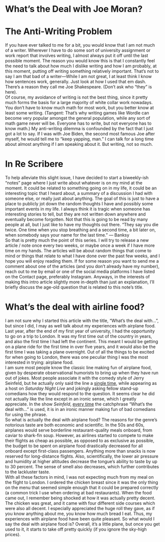 # What’s the Deal with Joe Moran?

# The Anti-Writing Problem

If you have ever talked to me for a bit, you would know that I am not much of a writer. Wherever I have to do some sort of university assignment or work report that involves writing, I almost always put it off until the last possible moment. The reason you would know this is that I constantly feel the need to talk about how much I dislike writing and how I am probably, at this moment, putting off writing something relatively important. That’s not to say I am that bad of a writer—While I am not great, I at least think I know how sentences work, generally. Just look at how I used that em dash. There’s a reason they call me Joe Shakespeare. (Don’t ask who “they” is here).  
Of course, my avoidance of writing is not the best thing, since it pretty much forms the basis for a large majority of white collar work nowadays. You don’t have to know much math for most work, but you better know at least some writing. (Tangent: That’s why writing games like Wordle can become very popular amongst the general population, while any sort of math game never will be. Everyone has to write, but not everyone has to know math.) My anti-writing dilemma is confounded by the fact that I just got a lot to say. If I was with Joe Biden, the second most famous Joe after myself, he would tell me to “keep yapping, man.” I can talk for a long time about almost anything if I am speaking about it. But writing, not so much.

# In Re Scribere

To help alleviate this slight issue, I have decided to start a biweekly-ish “notes” page where I just write about whatever is on my mind at the moment. It could be related to something going on in my life, it could be an interesting topic that I heard about, a summary of a discussion I had with someone else, or really just about anything. The goal of this is just to have a place to publicly jot down the random thoughts I have and possibly some important events in my life. I always think it is tragic when someone has interesting stories to tell, but they are not written down anywhere and eventually become forgotten. Not that this is going to be read by many people at all, but I just like to have my thoughts out there. “They say you die twice. One time when you stop breathing and a second time, a bit later on, when somebody says your name for the last time.”  — Banksy  
So that is pretty much the point of this series. I will try to release a new article / note once every two weeks, or maybe once a week if I have more time on my hands. The articles will be about random things that come to mind or things that relate to what I have done over the past few weeks, and I hope you will enjoy reading them. If for some reason you want to send me a comment about one of the articles (and you don’t already have my number), reach out to me by email or one of the social media platforms I have listed on the Contact page, preferably Instagram. Anyways, in the interests of making this intro article slightly more in-depth than just an explanation, I’ll briefly discuss the age-old question that is related to this note’s title.

# What’s the deal with airline food?

I am not sure why I started this article with the title, “What’s the deal with…”, but since I did, I may as well talk about my experiences with airplane food. Last year, after the end of my first year of university, I had the opportunity to go on a trip to London. It was my first time out of the country in years, and also the first time I had left the continent. This meant I would be getting on a plane ride for the first time in over five years, and it would also be the first time I was taking a plane overnight. Out of all the things to be excited for when going to London, there was one peculiar thing I was the most interested in trying: airplane food.   
	I am sure most people know the classic line making fun of airplane food, given by desperate observational humorists to bring up when they have run out of jokes. Most people associate it with the comedy style of Jerry Seinfeld, but he actually only said the line a [single time](https://www.youtube.com/watch?v=TQ5au_0uO9U), while appearing as a host on *Saturday Night Live* and jokingly asking fellow stand-up comedians how they would respond to the question. It seems clear he did not actually like the line except in an ironic sense, which I greatly appreciate. In the show *Seinfeld*, [every time](https://www.youtube.com/watch?v=v1cVl7KHsGA) the catchphrase “What’s the deal with…” is used, it is in an ironic manner making fun of bad comedians for using the phrase.   
	So what is actually the deal with airplane food? The reasons for the genre’s notorious taste are both economic and scientific. In the 50s and 60s, airplanes would serve borderline restaurant-quality meals onboard, from caviar to shark-fin soup. However, as airlines started to compete to make their flights as cheap as possible, as opposed to as exclusive as possible, the budget to be spent on airplane food drastically decreased for all onboard except first-class passengers. Anything more than snacks is now reserved for long-distance flights. Also, scientifically, the lower air pressure and humidity at higher altitudes decrease the tongue’s ability to taste by up to 30 percent. The sense of smell also decreases, which further contributes to the lackluster taste.  
	With all these factors in mind, I was not expecting much from my meal on the flight to London. I ordered the chicken breast since it was the only thing on the menu that seemed simple enough that it could be prepared correctly (a common trick I use when ordering at bad restaurants). When the food came out, I remember being shocked at how it was actually pretty decent. The chicken was great, and it came with four different side courses which were also all decent. I especially appreciated the huge roll they gave, as if you know anything about me, you know how much bread I eat. Thus, my experiences with airplane food have been quite pleasant. So what would I say the deal with airplane food is? Overall, it’s a little plane, but once you get used to it, it starts to take off pretty quickly (if you ignore the sky-high prices).   

